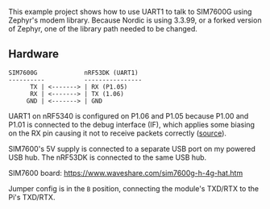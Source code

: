 This example project shows how to use UART1 to talk to SIM7600G using Zephyr's modem library. Because Nordic is using 3.3.99, or a forked version of Zephyr, one of the library path needed to be changed.

## Hardware

```
SIM7600G             nRF53DK (UART1)
----------           ----------------
      TX | <-------> | RX (P1.05)
      RX | <-------> | TX (1.06)
     GND | <-------> | GND
```

UART1 on nRF5340 is configured on P1.06 and P1.05 because P1.00 and P1.01 is connected to the debug interface (IF), which applies some biasing on the RX pin causing it not to receive packets correctly ([source](https://devzone.nordicsemi.com/f/nordic-q-a/98697/uart-rx-pin-pulled-up?ReplyFilter=Answers&ReplySortBy=Answers&ReplySortOrder=Descending)).

SIM7600's 5V supply is connected to a separate USB port on my powered USB hub. The nRF53DK is connected to the same USB hub.

SIM7600 board: https://www.waveshare.com/sim7600g-h-4g-hat.htm

Jumper config is in the `B` position, connecting the module's TXD/RTX to the Pi's TXD/RTX.
